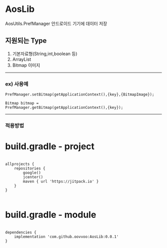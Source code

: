 # AosLib 
AosUtils.PrefManager
안드로이드 기기에 데이터 저장
## 지원되는 Type
1. 기본자료형(String,int,boolean 등)
2. ArrayList<String>
3. Bitmap 이미지  
***

### ex) 사용예

<code>PrefManager.setBitmap(getApplicationContext(),{key},{BitmapImage});</code>

<code>Bitmap bitmap =  PrefManager.getBitmap(getApplicationContext(),{key});</code>

***
  
### 적용방법
  
# build.gradle - project
<pre>
<code>
allprojects {
    repositories {
        google()
        jcenter()
        maven { url 'https://jitpack.io' }
    }
}
</code>
</pre>

# build.gradle - module
<pre>
<code>
dependencies {
    implementation 'com.github.oovvoo:AosLib:0.0.1'
}
</code>
</pre>
